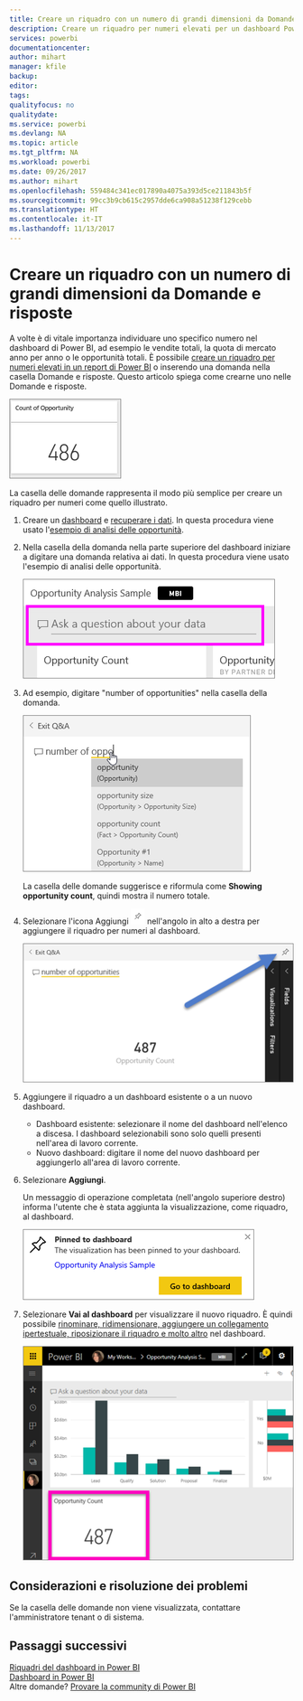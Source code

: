 ```yaml
---
title: Creare un riquadro con un numero di grandi dimensioni da Domande e risposte
description: Creare un riquadro per numeri elevati per un dashboard Power BI inserendo una domanda
services: powerbi
documentationcenter: 
author: mihart
manager: kfile
backup: 
editor: 
tags: 
qualityfocus: no
qualitydate: 
ms.service: powerbi
ms.devlang: NA
ms.topic: article
ms.tgt_pltfrm: NA
ms.workload: powerbi
ms.date: 09/26/2017
ms.author: mihart
ms.openlocfilehash: 559484c341ec017890a4075a393d5ce211843b5f
ms.sourcegitcommit: 99cc3b9cb615c2957dde6ca908a51238f129cebb
ms.translationtype: HT
ms.contentlocale: it-IT
ms.lasthandoff: 11/13/2017
---
```

# <a name="create-a-big-number-tile-from-qa"></a>Creare un riquadro con un numero di grandi dimensioni da Domande e risposte
A volte è di vitale importanza individuare uno specifico numero nel dashboard di Power BI, ad esempio le vendite totali, la quota di mercato anno per anno o le opportunità totali. È possibile [creare un riquadro per numeri elevati in un report di Power BI](power-bi-visualization-big-number-report.md) o inserendo una domanda nella casella Domande e risposte. Questo articolo spiega come crearne uno nelle Domande e risposte.

![](media/power-bi-visualization-big-number/pbi_opptuntiescard.png)

La casella delle domande rappresenta il modo più semplice per creare un riquadro per numeri come quello illustrato.

1. Creare un [dashboard](service-dashboards.md) e [recuperare i dati](service-get-data.md). In questa procedura viene usato l'[esempio di analisi delle opportunità](sample-opportunity-analysis.md).
2. Nella casella della domanda nella parte superiore del dashboard iniziare a digitare una domanda relativa ai dati. In questa procedura viene usato l'esempio di analisi delle opportunità.
   
   ![](media/power-bi-visualization-big-number/power-bi-q-and-a-box.png)
3. Ad esempio, digitare "number of opportunities" nella casella della domanda.
   
   ![](media/power-bi-visualization-big-number/power-bi-ask.png)
   
   La casella delle domande suggerisce e riformula come **Showing opportunity count**, quindi mostra il numero totale.  
4. Selezionare l'icona Aggiungi ![](media/power-bi-visualization-big-number/pbi_pintile.png) nell'angolo in alto a destra per aggiungere il riquadro per numeri al dashboard. 
   
   ![](media/power-bi-visualization-big-number/power-bi-pin.png)
5. Aggiungere il riquadro a un dashboard esistente o a un nuovo dashboard. 
   
   * Dashboard esistente: selezionare il nome del dashboard nell'elenco a discesa. I dashboard selezionabili sono solo quelli presenti nell'area di lavoro corrente.
   * Nuovo dashboard: digitare il nome del nuovo dashboard per aggiungerlo all'area di lavoro corrente.
6. Selezionare **Aggiungi**.
   
   Un messaggio di operazione completata (nell'angolo superiore destro) informa l'utente che è stata aggiunta la visualizzazione, come riquadro, al dashboard.  
   
   ![](media/power-bi-visualization-big-number/power-bi-success.png)
7. Selezionare **Vai al dashboard** per visualizzare il nuovo riquadro. È quindi possibile [rinominare, ridimensionare, aggiungere un collegamento ipertestuale, riposizionare il riquadro e molto altro](service-dashboard-edit-tile.md) nel dashboard. 
   
   ![](media/power-bi-visualization-big-number/power-bi-pinned.png)

## <a name="considerations-and-troubleshooting"></a>Considerazioni e risoluzione dei problemi
Se la casella delle domande non viene visualizzata, contattare l'amministratore tenant o di sistema.

## <a name="next-steps"></a>Passaggi successivi
[Riquadri del dashboard in Power BI](service-dashboard-tiles.md)  
[Dashboard in Power BI](service-dashboards.md)  
Altre domande? [Provare la community di Power BI](http://community.powerbi.com/)

